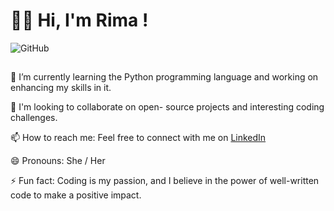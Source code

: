 # **👋🏻 Hi, I'm Rima !**

![GitHub]([https://github.com/logos/github-logo.png](https://www.google.com/imgres?imgurl=https%3A%2F%2Fwww.nasa.gov%2Fwp-content%2Fuploads%2F2015%2F04%2Fdarkrift-orig_full.jpg&tbnid=7hA7xJxLzsOGXM&vet=1&imgrefurl=https%3A%2F%2Fwww.nasa.gov%2Funiverse%2F2012-shadow-of-the-dark-rift%2F&docid=-2t9zBkt5BJ6mM&w=4000&h=2758&source=sh%2Fx%2Fim%2Fm1%2F2&kgs=1a5f9652e89503db&shem=abme%2Ctrie))
##
 🌱 I’m currently learning the Python programming language and working on enhancing my skills in it. 
 
 👯 I'm looking to collaborate on open- source projects and interesting coding challenges.

 📫 How to reach me: Feel free to connect with me on [LinkedIn](https://www.linkedin.com/in/rima-bohamdan-1a9998251)
 
 😄 Pronouns: She / Her
 
 ⚡ Fun fact: Coding is my passion, and I believe in the power of well-written code to make a positive impact.

